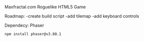 Maxfractal.com Roguelike HTML5 Game


Roadmap:
    -create build script
    -add tilemap
    -add keyboard controls



Dependecy:
    Phaser 

    npm install phaser@v3.80.1